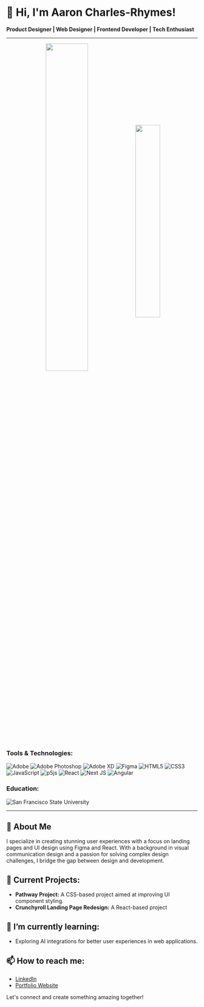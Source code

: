 # 👋 Hi, I'm Aaron Charles-Rhymes!

**Product Designer | Web Designer | Frontend Developer | Tech Enthusiast**

---

<div align="center">
    <img align="center" width="47%" src="https://github-readme-stats.vercel.app/api?username=acharlesrhymes&show_icons=true&theme=default" />
    <img align="center" width="36%" src="https://github-readme-stats.vercel.app/api/top-langs/?username=acharlesrhymes&layout=compact" />
</div>

### Tools & Technologies:

![Adobe](https://img.shields.io/badge/adobe-%23FF0000.svg?style=for-the-badge&logo=adobe&logoColor=white)
![Adobe Photoshop](https://img.shields.io/badge/adobe%20photoshop-%2331A8FF.svg?style=for-the-badge&logo=adobe%20photoshop&logoColor=white)
![Adobe XD](https://img.shields.io/badge/Adobe%20XD-470137?style=for-the-badge&logo=Adobe%20XD&logoColor=#FF61F6)
![Figma](https://img.shields.io/badge/figma-%23F24E1E.svg?style=for-the-badge&logo=figma&logoColor=white)
![HTML5](https://img.shields.io/badge/html5-%23E34F26.svg?style=for-the-badge&logo=html5&logoColor=white)
![CSS3](https://img.shields.io/badge/css3-%231572B6.svg?style=for-the-badge&logo=css3&logoColor=white)
![JavaScript](https://img.shields.io/badge/javascript-%23323330.svg?style=for-the-badge&logo=javascript&logoColor=%23F7DF1E)
![p5js](https://img.shields.io/badge/p5.js-ED225D?style=for-the-badge&logo=p5.js&logoColor=FFFFFF)
![React](https://img.shields.io/badge/react-%2320232a.svg?style=for-the-badge&logo=react&logoColor=%2361DAFB)
![Next JS](https://img.shields.io/badge/Next-black?style=for-the-badge&logo=next.js&logoColor=white)
![Angular](https://img.shields.io/badge/angular-%23DD0031.svg?style=for-the-badge&logo=angular&logoColor=white)

### Education:

![San Francisco State University](https://img.shields.io/badge/University-San%20Francisco%20State%20University-4B2E83?style=for-the-badge&logo=San-Francisco-State-University&logoColor=FFCC33)

---

## 🌟 About Me
I specialize in creating stunning user experiences with a focus on landing pages and UI design using Figma and React. With a background in visual communication design and a passion for solving complex design challenges, I bridge the gap between design and development.

## 🔭 Current Projects:
- **Pathway Project:** A CSS-based project aimed at improving UI component styling.
- **Crunchyroll Landing Page Redesign:** A React-based project

## 🌱 I’m currently learning:
- Exploring AI integrations for better user experiences in web applications.

## 📫 How to reach me:
- [LinkedIn](https://www.linkedin.com/in/aaroncharlesrhymes)
- [Portfolio Website](https://www.aaroncharlesrhymes.com/)

Let's connect and create something amazing together!

<!--
**acharlesrhymes/acharlesrhymes** is a ✨ _special_ ✨ repository because its `README.md` (this file) appears on your GitHub profile.

Here are some ideas to get you started:

- 🔭 I’m currently working on ...
- 🌱 I’m currently learning ...
- 👯 I’m looking to collaborate on ...
- 🤔 I’m looking for help with ...
- 💬 Ask me about ...
- 📫 How to reach me: ...
- 😄 Pronouns: ...
- ⚡ Fun fact: ...
-->
